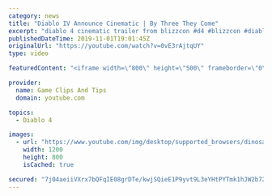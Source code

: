 ```yaml
---
category: news
title: "Diablo IV Announce Cinematic | By Three They Come"
excerpt: "diablo 4 cinematic trailer from blizzcon #d4 #blizzcon #diablo."
publishedDateTime: 2019-11-01T19:01:45Z
originalUrl: "https://youtube.com/watch?v=0vE3rAjtqUY"
type: video

featuredContent: "<iframe width=\"800\" height=\"500\" frameborder=\"0\" src=\"https://www.youtube.com/embed/0vE3rAjtqUY\" allow=\"accelerometer; autoplay; encrypted-media; gyroscope; picture-in-picture\" allowfullscreen></iframe>"

provider:
  name: Game Clips And Tips
  domain: youtube.com

topics:
  - Diablo 4

images:
  - url: "https://www.youtube.com/img/desktop/supported_browsers/dinosaur.png"
    width: 1200
    height: 800
    isCached: true

secured: "7j04aeiiVXrx7bQFqIE08grDTe/kwjSQieE1P9yvt9L3eYHtPYTmk1hJW2b72/LAfuzjl3s53F0fjnM/PIsorlEqpz02bhmEydgNm4K8mf/SVHD32dFDDs+FgZa8OtF4D3MujOTy1TSJSszlaqbPMjfvfPPzC649aC82aOon9yMcC9dQmxu8nnXasGfC51hVuXbMw74LTkmjYZU3YMNYsCR1OJ4U4sSqCKmzbrw4W0TPhwwwSWG+qz/4+ohlE3j2LO8/pEPu42GXYVz2gbddRD9IHb1OJZRCmp/ky5pyxgNxJ8akwPCvT6rORAFetYuWmM0ImdcVDzBW6FuBxlCcTvw1UCYVi7Hf3Hrjg1mW8nS05/aw+AjjYlas4HRXLZ5xqyMp/wr94LLTp+kRrEJixg==;ODZgOvIaJHjp4y9fxeo3vQ=="
---
```


